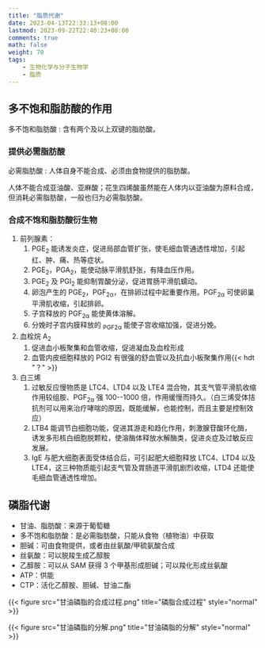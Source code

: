 ```yaml
---
title: "脂质代谢"
date: 2023-04-13T22:33:13+08:00
lastmod: 2023-09-22T22:40:23+08:00
comments: true
math: false
weight: 70
tags:
    - 生物化学与分子生物学
    - 脂质
---
```


<!--more-->

## 多不饱和脂肪酸的作用

多不饱和脂肪酸
: 含有两个及以上双键的脂肪酸。

### 提供必需脂肪酸

必需脂肪酸
: 人体自身不能合成、必须由食物提供的脂肪酸。

人体不能合成亚油酸、亚麻酸；花生四烯酸虽然能在人体内以亚油酸为原料合成，但消耗必需脂肪酸，一般也归为必需脂肪酸。

### 合成不饱和脂肪酸衍生物

1. 前列腺素：
    1. PGE<sub>2</sub> 能诱发炎症，促进局部血管扩张，使毛细血管通透性增加，引起红、肿、痛、热等症状。
    2. PGE<sub>2</sub>，PGA<sub>2</sub>，能使动脉平滑肌舒张，有降血压作用。
    3. PGE<sub>2</sub> 及 PGI<sub>2</sub> 能抑制胃酸分泌，促进胃肠平滑肌蠕动。
    4. 卵泡产生的 PGE<sub>2</sub>，PGF<sub>2α</sub>，在排卵过程中起重要作用。PGF<sub>2α</sub> 可使卵巢平滑肌收缩，引起排卵。
    5. 子宫释放的 PGF<sub>2α</sub> 能使黄体溶解。
    6. 分娩时子宫内膜释放的 <sub>PGF2α</sub> 能使子宫收缩加强，促进分娩。
2. 血栓烷 A<sub>2</sub>
    1. 促进血小板聚集和血管收缩，促进凝血及血栓形成
    2. 血管内皮细胞释放的 PGI2 有很强的舒血管以及抗血小板聚集作用{{< hdt "？" >}}
3. 白三烯
    1. 过敏反应慢物质是 LTC4、LTD4 以及 LTE4 混合物，其支气管平滑肌收缩作用较组胺、PGF<sub>2α</sub> 强 100--1000 倍，作用缓慢而持久。（白三烯受体拮抗剂可以用来治疗哮喘的原因，既能缓解，也能控制，而且主要是控制效应）
    2. LTB4 能调节白细胞功能，促进其游走和趋化作用，刺激腺苷酸环化酶，诱发多形核白细胞脱颗粒，使溶酶体释放水解酶类，促进炎症及过敏反应发展。
    3. IgE 与肥大细胞表面受体结合后，可引起肥大细胞释放 LTC4、LTD4 以及 LTE4，这三种物质能引起支气管及胃肠道平滑肌剧烈收缩，LTD4 还能使毛细血管通透性增加。

## 磷脂代谢

- 甘油、脂肪酸：来源于葡萄糖
- 多不饱和脂肪酸：是必需脂肪酸，只能从食物（植物油）中获取
- 胆碱：可由食物提供，或者由丝氨酸/甲硫氨酸合成
- 丝氨酸：可以脱羧生成乙醇胺
- 乙醇胺：可以从 SAM 获得 3 个甲基形成胆碱；可以羧化形成丝氨酸
- ATP：供能
- CTP：活化乙醇胺、胆碱、甘油二酯

{{< figure src="甘油磷脂的合成过程.png" title="磷脂合成过程" style="normal" >}}

{{< figure src="甘油磷脂的分解.png" title="甘油磷脂的分解" style="normal" >}}

